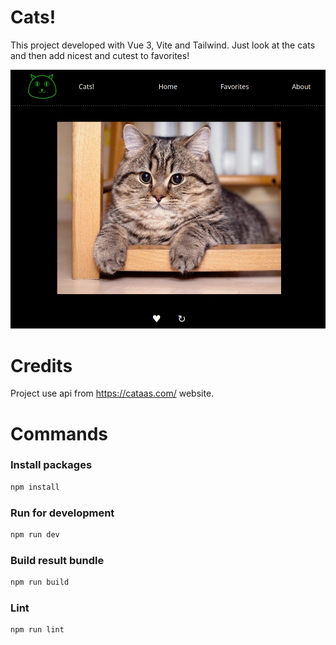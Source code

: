 # Cats!

This project developed with Vue 3, Vite and Tailwind. Just look at the cats and then add nicest and cutest to favorites!

![cats](./cats.png)

# Credits

Project use api from https://cataas.com/ website.

# Commands

### Install packages

```sh
npm install
```

### Run for development

```sh
npm run dev
```

### Build result bundle

```sh
npm run build
```

### Lint

```sh
npm run lint
```
